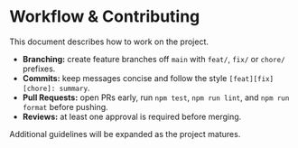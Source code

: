 # Workflow & Contributing

This document describes how to work on the project.

- **Branching:** create feature branches off `main` with `feat/`, `fix/` or `chore/` prefixes.
- **Commits:** keep messages concise and follow the style `[feat][fix][chore]: summary`.
- **Pull Requests:** open PRs early, run `npm test`, `npm run lint`, and `npm run format` before pushing.
- **Reviews:** at least one approval is required before merging.

Additional guidelines will be expanded as the project matures.
